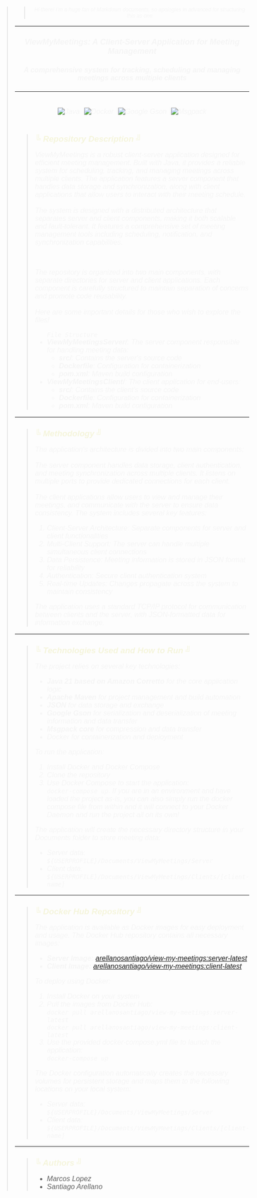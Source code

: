 <body style="font-family: Consolas, sans-serif; font-weight: normal; font-size: 12pt; color: beige">

<blockquote style="font-style: italic; color: whitesmoke"> <blockquote style="font-style: italic; color: whitesmoke; font-size: 9pt; text-align: center"> Hi there! I'm a huge fan of Markdown documents, so apologies in advanced for structuring this as one </blockquote>

***

<h3 style="text-align: center; font-size: large"> ViewMyMeetings: A Client-Server Application for Meeting Management</h3>

<h4 style="text-align: center; font-size: medium"> A comprehensive system for tracking, scheduling and managing meetings across multiple clients</h4>

***

<div style="display: flex; justify-content: center; align-items: center; gap: 10px; margin: 20px 0;">


![Java](https://camo.githubusercontent.com/bea90da226e09b503e6c8fde824f4816b98dcf30cd31e803006bf6335af06890/68747470733a2f2f696d672e736869656c64732e696f2f62616467652f6a6176612d2532334544384230302e7376673f7374796c653d666f722d7468652d6261646765266c6f676f3d6f70656e6a646b266c6f676f436f6c6f723d7768697465)

![Docker](https://img.shields.io/badge/docker-%230db7ed.svg?style=for-the-badge&logo=docker&logoColor=white)

![Google Gson](https://img.shields.io/badge/Google_Gson-%23000000.svg?style=for-the-badge&logo=gson&logoColor=white)

![Msgpack](https://img.shields.io/badge/Msgpack-%23000000.svg?style=for-the-badge&logo=mspack&logoColor=white)

</div>

<blockquote style="font-style: italic; color: whitesmoke">
<h2 style="color: beige; font-size: 14pt">&boxUR; Repository Description &boxUL;  </h2>
<p>ViewMyMeetings is a robust client-server application designed for efficient meeting management. Built with Java, it provides a reliable system for scheduling, tracking, and managing meetings across multiple clients. The application features a server component that handles data storage and synchronization, along with client applications that allow users to interact with their meeting schedule.
<br><br>
The system is designed with a distributed architecture that separates server and client components, making it both scalable and fault-tolerant. It features a comprehensive set of meeting management tools including scheduling, notification, and synchronization capabilities.
</p>
<br>
<p>The repository is organized into two main components, with separate directories for server and client applications. Each component is carefully structured to maintain separation of concerns and promote code reusability.
<br>
<br>
Here are some important details for those who wish to explore the files!
</p>
<ul>
<code>File Structure</code>
<li><b>ViewMyMeetingsServer/</b>: The server component responsible for handling meeting data:
    <ul>
    <li><b>src/</b>: Contains the server's source code</li>
    <li><b>Dockerfile</b>: Configuration for containerization</li>
    <li><b>pom.xml</b>: Maven build configuration</li>
    </ul>
</li>
<li><b>ViewMyMeetingsClient/</b>: The client application for end-users:
    <ul>
    <li><b>src/</b>: Contains the client's source code</li>
    <li><b>Dockerfile</b>: Configuration for containerization</li>
    <li><b>pom.xml</b>: Maven build configuration</li>
    </ul>
</li>
</ul>
</blockquote>

***

<blockquote style="font-style: italic; color: whitesmoke">

<h2 style="color: beige; font-size: 14pt">&boxUR; Methodology &boxUL;  </h2>

<p>The application's architecture is divided into two main components:
<br><br>
The server component handles data storage, client authentication, and 
meeting synchronization across multiple clients. It listens on multiple 
ports to provide dedicated connections for each client.
<br><br>
The client applications allow users to view and manage their meetings, and 
communicate with the server to ensure data consistency. The system includes 
several key features:
</p>

<ol>
<li>Client-Server Architecture: Separate components for server and client functionalities</li>
<li>Multi-Client Support: The server can handle multiple simultaneous client connections</li>
<li>Data Persistence: Meeting information is stored in JSON format for reliability</li>
<li>Authentication: Secure client authentication system</li>
<li>Real-time Updates: Changes propagate across the system to maintain consistency</li>
</ol>

<p>The application uses a standard TCP/IP protocol for communication between 
clients and the server, with JSON-formatted data for information exchange.</p>

</blockquote>

***

<blockquote style="font-style: italic; color: whitesmoke">

<h2 style="color: beige; font-size: 14pt">&boxUR; Technologies Used and How to Run &boxUL;  </h2>

<p>The project relies on several key technologies:</p>
<ul>
<li><b>Java 21 based on Amazon Corretto</b> for the core application logic</li>
<li><b>Apache Maven</b> for project management and build automation</li>
<li><b>JSON </b> for data storage and exchange</li>
<li><b>Google Gson</b> for serialization and deserialization of meeting 
information and data transfer</li>
<li><b>Msgpack core</b> for compression and data transfer</li>
<li>Docker for containerization and deployment</li>
</ul>

<p>To run the application:</p>
<ol>
<li>Install Docker and Docker Compose</li>
<li>Clone the repository</li>
<li>Use Docker Compose to start the application:
<br><code>docker-compose up</code>. If you are in an environment and have 
loaded the project <i>as-is</i>, you can also simply run the docker compose 
file from within and it will connect to your Docker Daemon and run the 
project all on its own!
</li>
</ol>

<p>The application will create the necessary directory structure in your Documents folder to store meeting data:</p>
<ul>
<li>Server data: <code>${USERPROFILE}/Documents/ViewMyMeetings/Server</code></li>
<li>Client data: <code>${USERPROFILE}/Documents/ViewMyMeetings/Clients/[client-name]</code></li>
</ul>

</blockquote>

***

<blockquote style="font-style: italic; color: whitesmoke">

<h2 style="color: beige; font-size: 14pt">&boxUR; Docker Hub Repository &boxUL;  </h2>

<p>The application is available as Docker images for easy deployment and usage. The Docker Hub repository contains all necessary images:</p>

<ul>
<li><b>Server Image:</b> <a href="https://hub.docker.com/repository/docker/arellanosantiago/view-my-meetings/tags/server-latest/sha256:d93fa26d3f81634c5e23e4e9426ed01cf98784546d6cd05a08fe41289ab1d361">arellanosantiago/view-my-meetings:server-latest</a></li>
<li><b>Client Image:</b> <a href="https://hub.docker.com/repository/docker/arellanosantiago/view-my-meetings/tags/client-latest/sha256:04104f1ea5a6b8f731b9e47bc0129638a5ac1aec161571273a91afe6c5f87016">arellanosantiago/view-my-meetings:client-latest</a></li>
</ul>

<p>To deploy using Docker:</p>
<ol>
<li>Install Docker on your system</li>
<li>Pull the images from Docker Hub:
<br><code>docker pull arellanosantiago/view-my-meetings:server-latest</code>
<br><code>docker pull arellanosantiago/view-my-meetings:client-latest</code></li>
<li>Use the provided docker-compose.yml file to launch the application:
<br><code>docker-compose up</code></li>
</ol>
<p>The Docker configuration automatically creates the necessary volumes for persistent storage and maps them to the following locations on your local system:</p>
<ul>
<li>Server data: <code>${USERPROFILE}/Documents/ViewMyMeetings/Server</code></li>
<li>Client data: <code>${USERPROFILE}/Documents/ViewMyMeetings/Clients/[client-name]</code></li>
</ul>
</blockquote>

***

<blockquote>
<h2 style="color: beige; font-size: 14pt">&boxUR; Authors &boxUL;  </h2>
<ul>
<li>Marcos Lopez</li>
<li>Santiago Arellano</li>
</ul>
</blockquote>
</blockquote>
</body>